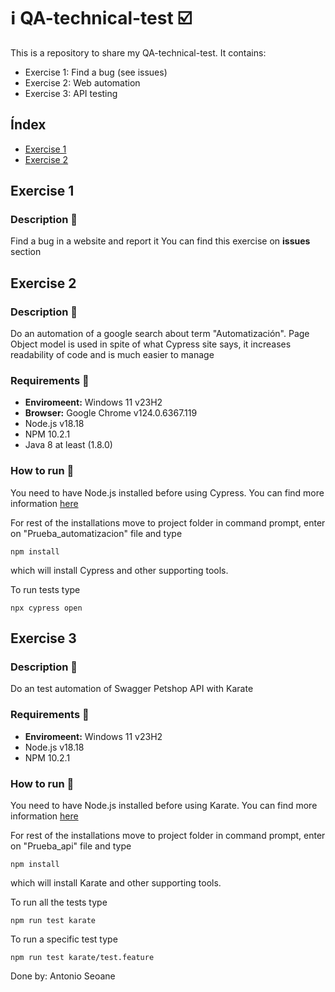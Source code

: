 # ℹ️ QA-technical-test ☑️

This is a repository to share my QA-technical-test. It contains:
- Exercise 1: Find a bug (see issues)
- Exercise 2: Web automation
- Exercise 3: API testing

## Índex 
- [Exercise 1](#exercise-1) 
- [Exercise 2](#exercise-2) 

## Exercise 1
### Description 📖
Find a bug in a website and report it
You can find this exercise on **issues** section

## Exercise 2
### Description 📖
Do an automation of a google search about term "Automatización".
Page Object model is used in spite of what Cypress site says, it increases readability of code and is much easier to manage


### Requirements 🧰

- **Enviromeent:** Windows 11  v23H2
- **Browser:** Google Chrome v124.0.6367.119
- Node.js v18.18
- NPM 10.2.1
- Java 8 at least (1.8.0)
  
### How to run 🎯
You need to have Node.js installed before using Cypress. You can find more information [here](https://nodejs.org/en/learn/getting-started/how-to-install-nodejs)

For rest of the installations move to project folder in command prompt, enter on "Prueba_automatizacion" file and type

    npm install

which will install Cypress and other supporting tools.

To run tests type

    npx cypress open 

## Exercise 3
### Description 📖
Do an test automation of Swagger Petshop API with Karate 

### Requirements 🧰

- **Enviromeent:** Windows 11 v23H2
- Node.js v18.18
- NPM 10.2.1
  
### How to run 🎯

You need to have Node.js installed before using Karate. You can find more information [here](https://nodejs.org/en/learn/getting-started/how-to-install-nodejs)

For rest of the installations move to project folder in command prompt, enter on "Prueba_api" file  and type

    npm install

which will install Karate and other supporting tools.

To run all the tests type

    npm run test karate

To run a specific test type

    npm run test karate/test.feature


Done by: Antonio Seoane
